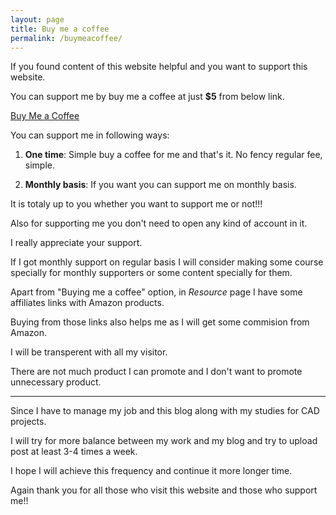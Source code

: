 ```yaml
---
layout: page
title: Buy me a coffee
permalink: /buymeacoffee/
---
```


If you found content of this website helpful and you want to support this website.

You can support me by buy me a coffee at just **$5** from below link.

[Buy Me a Coffee](https://www.buymeacoffee.com/thecadcoder)

You can support me in following ways:

  1. **One time**: Simple buy a coffee for me and that's it. No fency regular fee, simple.
  
  2. **Monthly basis**: If you want you can support me on monthly basis.

It is totaly up to you whether you want to support me or not!!!

Also for supporting me you don't need to open any kind of account in it.

I really appreciate your support.

If I got monthly support on regular basis I will consider making some course specially for  monthly supporters or some content specially for them.

Apart from "Buying me a coffee" option, in *Resource* page I have some affiliates links with Amazon products.

Buying from those links also helps me as I will get some commision from Amazon.

I will be transperent with all my visitor.

There are not much product I can promote and I don't want to promote unnecessary product.

---

Since I have to manage my job and this blog along with my studies for CAD projects.

I will try for more balance between my work and my blog and try to upload post at least 3-4 times a week.

I hope I will achieve this frequency and continue it more longer time.

Again thank you for all those who visit this website and those who support me!!

